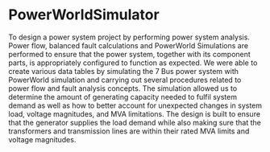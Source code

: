# PowerWorldSimulator

To design a power system project by performing power system
analysis. Power flow, balanced fault calculations and PowerWorld Simulations are performed to ensure that the power
system, together with its component parts, is appropriately
configured to function as expected.
We were able to create various data tables by simulating the 7
Bus power system with PowerWorld simulation and carrying
out several procedures related to power flow and fault analysis
concepts. The simulation allowed us to determine the amount
of generating capacity needed to fulfil system demand as well
as how to better account for unexpected changes in system
load, voltage magnitudes, and MVA limitations.
The design is built to ensure that the generator supplies the
load demand while also making sure that the transformers and
transmission lines are within their rated MVA limits and voltage magnitudes.
